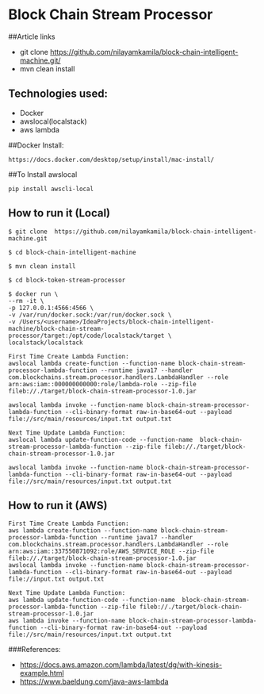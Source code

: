 # Block Chain Stream Processor

##Article links
* git clone https://github.com/nilayamkamila/block-chain-intelligent-machine.git/
* mvn clean install


## Technologies used:
* Docker
* awslocal(localstack)
* aws lambda

##Docker Install:
```
https://docs.docker.com/desktop/setup/install/mac-install/
```
##To Install awslocal
```
pip install awscli-local
```

## How to run it (Local)
```
$ git clone  https://github.com/nilayamkamila/block-chain-intelligent-machine.git

$ cd block-chain-intelligent-machine

$ mvn clean install

$ cd block-token-stream-processor

$ docker run \
--rm -it \
-p 127.0.0.1:4566:4566 \
-v /var/run/docker.sock:/var/run/docker.sock \
-v /Users/<username>/IdeaProjects/block-chain-intelligent-machine/block-chain-stream-processor/target:/opt/code/localstack/target \
localstack/localstack

First Time Create Lambda Function:
awslocal lambda create-function --function-name block-chain-stream-processor-lambda-function --runtime java17 --handler com.blockchains.stream.processor.handlers.LambdaHandler --role arn:aws:iam::000000000000:role/lambda-role --zip-file fileb://./target/block-chain-stream-processor-1.0.jar
		   
awslocal lambda invoke --function-name block-chain-stream-processor-lambda-function --cli-binary-format raw-in-base64-out --payload file://src/main/resources/input.txt output.txt

Next Time Update Lambda Function:
awslocal lambda update-function-code --function-name  block-chain-stream-processor-lambda-function --zip-file fileb://./target/block-chain-stream-processor-1.0.jar

awslocal lambda invoke --function-name block-chain-stream-processor-lambda-function --cli-binary-format raw-in-base64-out --payload file://src/main/resources/input.txt output.txt
```

## How to run it (AWS)
```
First Time Create Lambda Function:
aws lambda create-function --function-name block-chain-stream-processor-lambda-function --runtime java17 --handler com.blockchains.stream.processor.handlers.LambdaHandler --role arn:aws:iam::337550871092:role/AWS_SERVICE_ROLE --zip-file fileb://./target/block-chain-stream-processor-1.0.jar
awslocal lambda invoke --function-name block-chain-stream-processor-lambda-function --cli-binary-format raw-in-base64-out --payload file://input.txt output.txt

Next Time Update Lambda Function:
aws lambda update-function-code --function-name  block-chain-stream-processor-lambda-function --zip-file fileb://./target/block-chain-stream-processor-1.0.jar
aws lambda invoke --function-name block-chain-stream-processor-lambda-function --cli-binary-format raw-in-base64-out --payload file://src/main/resources/input.txt output.txt
```
###References:
- https://docs.aws.amazon.com/lambda/latest/dg/with-kinesis-example.html
- https://www.baeldung.com/java-aws-lambda